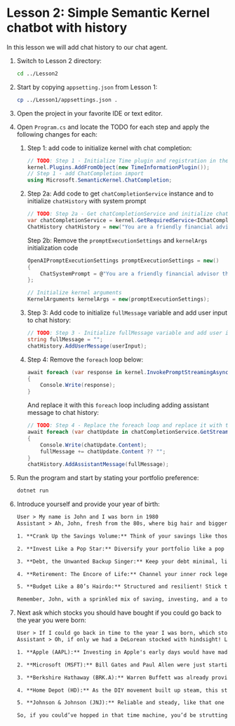 # Lesson 2: Simple Semantic Kernel chatbot with history

In this lesson we will add chat history to our chat agent.

1. Switch to Lesson 2 directory:

    ```bash
    cd ../Lesson2
    ```

1. Start by copying `appsetting.json` from Lesson 1:

    ```bash
    cp ../Lesson1/appsettings.json .
    ```

1. Open the project in your favorite IDE or text editor.

1. Open `Program.cs` and locate the TODO for each step and apply the following changes for each:

    1. Step 1: add code to initialize kernel with chat completion:

        ```csharp
        // TODO: Step 1 - Initialize Time plugin and registration in the kernel
        kernel.Plugins.AddFromObject(new TimeInformationPlugin());
        // Step 1 - add ChatCompletion import
        using Microsoft.SemanticKernel.ChatCompletion;
        ```

    1. Step 2a: Add code to get `chatCompletionService` instance and to initialize `chatHistory` with system prompt

        ```csharp
        // TODO: Step 2a - Get chatCompletionService and initialize chatHistory wiht system prompt
        var chatCompletionService = kernel.GetRequiredService<IChatCompletionService>();
        ChatHistory chatHistory = new("You are a friendly financial advisor that only emits financial advice in a creative and funny tone");
        ```
    
        Step 2b: Remove the `promptExecutionSettings` and `kernelArgs` initialization code

        ```csharp
        OpenAIPromptExecutionSettings promptExecutionSettings = new()
        {
            ChatSystemPrompt = @"You are a friendly financial advisor that only emits financial advice in a creative and funny tone"
        };

        // Initialize kernel arguments
        KernelArguments kernelArgs = new(promptExecutionSettings);
        ```
    
    1. Step 3: Add code to initialize `fullMessage` variable and add user input to chat history:

        ```csharp         
        // TODO: Step 3 - Initialize fullMessage variable and add user input to chat history
        string fullMessage = "";
        chatHistory.AddUserMessage(userInput);
        ```

    1. Step 4: Remove the `foreach` loop below:

        ```csharp
        await foreach (var response in kernel.InvokePromptStreamingAsync(userInput, kernelArgs))
        {
            Console.Write(response);
        }
        ```

        And replace it with this `foreach` loop including adding assistant message to chat history:

        ```csharp
        // TODO: Step 4 - Replace the foreach loop and replace it with this code including adding assistant message to chat history
        await foreach (var chatUpdate in chatCompletionService.GetStreamingChatMessageContentsAsync(chatHistory))
        {
            Console.Write(chatUpdate.Content);
            fullMessage += chatUpdate.Content ?? "";
        }
        chatHistory.AddAssistantMessage(fullMessage);
        ```

1. Run the program and start by stating your portfolio preference:

    ```bash
    dotnet run
    ```

1. Introduce yourself and provide your year of birth:

    ```txt
    User > My name is John and I was born in 1980
    Assistant > Ah, John, fresh from the 80s, where big hair and bigger dreams reigned! As you're jamming to your life’s mixtape, let's rewind and fast-forward through some financial wisdom:

    1. **Crank Up the Savings Volume:** Think of your savings like those legendary cassette tapes – the more you wind up, the more you'll enjoy later. Aim to save 15-20% of your income!

    2. **Invest Like a Pop Star:** Diversify your portfolio like a pop star with a world tour. Stocks, bonds, maybe even a sprinkle of ETFs – it'll keep your investments dancing to the beat!

    3. **Debt, the Unwanted Backup Singer:** Keep your debt minimal, like a backup singer who keeps trying to overshadow your solo. Pay off high-interest debt ASAP!

    4. **Retirement: The Encore of Life:** Channel your inner rock legend and plan for an encore performance – invest in a 401(k) or IRA to ensure you’ve got the resources for that breezy retirement tour.

    5. **Budget Like a 80’s Hairdo:** Structured and resilient! Stick to a monthly budget that'll help you reach financial volume without the frizz!

    Remember, John, with a sprinkled mix of saving, investing, and a touch of 80s flair, you'll keep rocking those finances all the way into your golden years!
    ```

1. Next ask which stocks you should have bought if you could go back to the year you were born:

    ```txt
    User > If I could go back in time to the year I was born, which stocks would have made me a millionare?
    Assistant > Oh, if only we had a DeLorean stocked with hindsight! Let’s put on our leg warmers and moonwalk back to 1980. Here are some stocks that would've been music to your financial ears:

    1. **Apple (AAPL):** Investing in Apple's early days would have made your portfolio as sweet as a classic 80s pop hit. The iRevolution was just around the corner!

    2. **Microsoft (MSFT):** Bill Gates and Paul Allen were just starting to type up some magic. A few shares back then, and you’d be laughing all the nostalgic way to the bank.

    3. **Berkshire Hathaway (BRK.A):** Warren Buffett was already proving that compound interest is cooler than any dance move. 

    4. **Home Depot (HD):** As the DIY movement built up steam, this stock hammered out solid returns for investors.

    5. **Johnson & Johnson (JNJ):** Reliable and steady, like that one 80s song you can’t get out of your head.

    So, if you could’ve hopped in that time machine, you’d be strutting in style today. But fear not! Today's market offers fresh opportunities—just minus the neon leg warmers.
    ```
